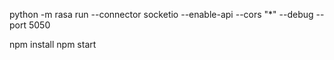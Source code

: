 python -m rasa run --connector socketio --enable-api --cors "*" --debug --port 5050

npm install
npm start